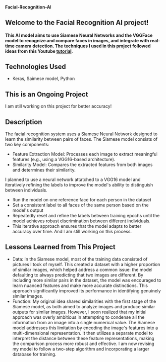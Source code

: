 #### Facial-Recognition-AI
## Welcome to the Facial Recognition AI project! 
#### This AI model aims to use Siamese Neural Networks and the VGGFace model to recognize and compare faces in images, and integrate with real-time camera detection. The techniques I used in this project followed ideas from this Youtube [tutorial](https://www.youtube.com/playlist?list=PLgNJO2hghbmhHuhURAGbe6KWpiYZt0AMH).
## Technologies Used
- Keras, Saimese model, Python
## This is an Ongoing Project
I am still working on this project for better accuracy!
## Description
The facial recognition system uses a Siamese Neural Network designed to learn the similarity between pairs of faces. The Siamese model consists of two key components:
- Feature Extraction Model: Processes each image to extract meaningful features (e.g., using a VGG16-based architecture).
- Similarity Model: Compares the extracted features from both images and determines their similarity. </br>

I planned to use a neural network attatched to a VGG16 model and iteratively refining the labels to improve the model's ability to distinguish between individuals. 
 - Run the model on one reference face for each person in the dataset
 - Set a consistent label to all faces of the same person based on the model's output
 - Repeatedly reset and refine the labels between training epochs until the model achieves robust discrimination between different individuals.
 - This iterative approach ensures that the model adapts to better accuracy over time. And I am still working on this process.
## Lessons Learned from This Project
 - Data: In the Siamese model, most of the training data consisted of pictures I took of myself. This created a dataset with a higher proportion of similar images, which helped address a common issue: the model defaulting to always predicting that two images are different. By including more similar pairs in the dataset, the model was encouraged to learn nuanced features and make more accurate distinctions. This approach significantly improved its performance in identifying genuinely similar images.
 - Function: My original idea shared similarities with the first stage of the Siamese model, as both aimed to analyze images and produce similar outputs for similar images. However, I soon realized that my initial approach was overly ambitious in attempting to condense all the information from an image into a single numerical value. The Siamese model addresses this limitation by encoding the image's features into a multi-dimensional representation. It then utilizes a separate model to interpret the distance between these feature representations, making the comparison process more robust and effective.  I am now revising my model to follow a two-step algorithm and incorporating a larger database for training. 
